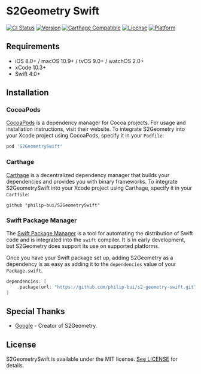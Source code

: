 # S2Geometry Swift

[![CI Status](http://img.shields.io/travis/philip-bui/s2-geometry-swift.svg?style=flat)](https://travis-ci.org/philip-bui/s2-geometry-swift)
[![Version](https://img.shields.io/cocoapods/v/S2GeometrySwift.svg?style=flat)](http://cocoapods.org/pods/S2GeometrySwift)
[![Carthage Compatible](https://img.shields.io/badge/Carthage-compatible-4BC51D.svg?style=flat)](https://github.com/Carthage/Carthage)
[![License](https://img.shields.io/cocoapods/l/S2GeometrySwift.svg?style=flat)](https://github.com/philip-bui/s2-geometry-swift/LICENSE)
[![Platform](https://img.shields.io/cocoapods/p/S2GeometrySwift.svg?style=flat)](http://cocoapods.org/pods/S2GeometrySwift)

## Requirements

- iOS 8.0+ / macOS 10.9+ / tvOS 9.0+ / watchOS 2.0+
- xCode 10.3+
- Swift 4.0+ 

## Installation

### CocoaPods

[CocoaPods](https://cocoapods.org) is a dependency manager for Cocoa projects. For usage and installation instructions, visit their website. To integrate S2Geometry into your Xcode project using CocoaPods, specify it in your `Podfile`:

```ruby
pod 'S2GeometrySwift'
```

### Carthage

[Carthage](https://github.com/Carthage/Carthage) is a decentralized dependency manager that builds your dependencies and provides you with binary frameworks. To integrate S2GeometrySwift into your Xcode project using Carthage, specify it in your `Cartfile`:

```ogdl
github "philip-bui/S2GeometrySwift"
```

### Swift Package Manager

The [Swift Package Manager](https://swift.org/package-manager/) is a tool for automating the distribution of Swift code and is integrated into the `swift` compiler. It is in early development, but S2Geometry does support its use on supported platforms.

Once you have your Swift package set up, adding S2Geometry as a dependency is as easy as adding it to the `dependencies` value of your `Package.swift`.

```swift
dependencies: [
    .package(url: "https://github.com/philip-bui/s2-geometry-swift.git", from: "1.0.1"))
]
```

## Special Thanks

- [Google](http://s2geometry.io/) - Creator of S2Geometry. 

## License

S2GeometrySwift is available under the MIT license. [See LICENSE](https://github.com/philip-bui/s2-geometry-swift/blob/master/LICENSE) for details.
